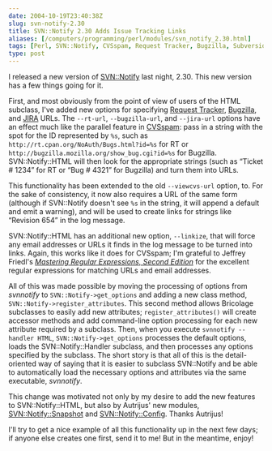 ```yaml
--- 
date: 2004-10-19T23:40:38Z
slug: svn-notify-2.30
title: SVN::Notify 2.30 Adds Issue Tracking Links
aliases: [/computers/programming/perl/modules/svn_notify_2.30.html]
tags: [Perl, SVN::Notify, CVSspam, Request Tracker, Bugzilla, Subversion, Email, JIRA, ViewCVS, Autrijus Tang, Audrey Tang]
type: post
---
```


I released a new version of [SVN::Notify] last night, 2.30. This new version has
a few things going for it.

First, and most obviously from the point of view of users of the HTML subclass,
I've added new options for specifying [Request Tracker], [Bugzilla], and [JIRA]
URLs. The `--rt-url`, `--bugzilla-url`, and `--jira-url` options have an effect
much like the parallel feature in [CVSspam][]: pass in a string with the spot
for the ID represented by `%s`, such as
`http://rt.cpan.org/NoAuth/Bugs.html?id=%s` for RT or
`http://bugzilla.mozilla.org/show_bug.cgi?id=%s` for Bugzilla. SVN::Notify::HTML
will then look for the appropriate strings (such as “Ticket \# 1234” for RT or
“Bug \# 4321” for Bugzilla) and turn them into URLs.

This functionality has been extended to the old `--viewcvs-url` option, to. For
the sake of consistency, it now also requires a URL of the same form (although
if SVN::Notify doesn't see `%s` in the string, it will append a default and emit
a warning), and will be used to create links for strings like “Revision 654” in
the log message.

SVN::Notify::HTML has an additional new option, `--linkize`, that will force any
email addresses or URLs it finds in the log message to be turned into links.
Again, this works like it does for CVSspam; I'm grateful to Jeffrey Friedl's
*[Mastering Regular Expressions, Second Edition]* for the excellent regular
expressions for matching URLs and email addresses.

All of this was made possible by moving the processing of options from
*svnnotify* to `SVN::Notify->get_options` and adding a new class method,
`SVN::Notify->register_attributes`. This second method allows Bricolage
subclasses to easily add new attributes; `register_attributes()` will create
accessor methods and add command-line option processing for each new attribute
required by a subclass. Then, when you execute `svnnotify --handler HTML`,
`SVN::Notify->get_options` processes the default options, loads the
SVN::Notify::Handler subclass, and then processes any options specified by the
subclass. The short story is that all of this is the detail-oriented way of
saying that it is easier to subclass SVN::Notify and be able to automatically
load the necessary options and attributes via the same executable, *svnnotify*.

This change was motivated not only by my desire to add the new features to
SVN::Notify::HTML, but also by Autrijus' new modules, [SVN::Notify::Snapshot]
and [SVN::Notify::Config]. Thanks Autrijus!

I'll try to get a nice example of all this functionality up in the next few
days; if anyone else creates one first, send it to me! But in the meantime,
enjoy!

  [SVN::Notify]: https://metacpan.org/dist/SVN-Notify/ "SVN::Notify on CPAN"
  [Request Tracker]: http://www.bestpractical.com/rt/ "RT at Best Practical"
  [Bugzilla]: http://bugzilla.mozilla.org/ "Bugzilla home page"
  [JIRA]: http://www.atlassian.com/software/jira/ "JIRA Website"
  [CVSspam]: http://www.badgers-in-foil.co.uk/projects/cvsspam/
    "CVSspam Home Page"
  [Mastering Regular Expressions, Second Edition]: https://www.amazon.com/exec/obidos/ASIN/0596002890/justatheory-20
    "Buy “Mastering Regular Expressions, Second Edition” on Amazon.com"
  [SVN::Notify::Snapshot]: https://metacpan.org/dist/SVN-Notify-Snapshot/
    "SVN::Notify::Snapshot on CPAN"
  [SVN::Notify::Config]: https://metacpan.org/dist/SVN-Notify-Config/
    "SVN::Notify::Config on CPAN"
